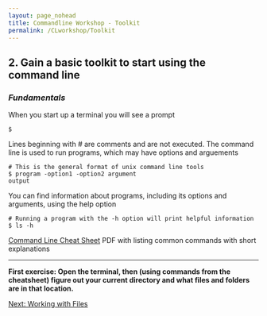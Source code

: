 ```yaml
---
layout: page_nohead
title: Commandline Workshop - Toolkit
permalink: /CLworkshop/Toolkit
---
```


## __2. Gain a basic toolkit to start using the command line__

### _Fundamentals_

When you start up a terminal you will see a prompt

```shell
$ 
```

Lines beginning with # are comments and are not executed. The command line is used to run programs, which may have options and arguements

```shell
# This is the general format of unix command line tools
$ program -option1 -option2 argument
output
```

You can find information about programs, including its options and arguments, using the help option

```shell
# Running a program with the -h option will print helpful information
$ ls -h
```

[Command Line Cheat Sheet](https://www.git-tower.com/blog/command-line-cheat-sheet/) PDF with listing common commands with short explanations

------

__First exercise: Open the terminal, then (using commands from the cheatsheet) figure out your current directory and what files and folders are in that location.__

[Next: Working with Files](Toolkit2)
